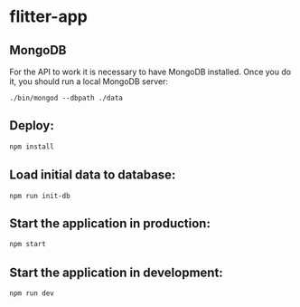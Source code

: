 # flitter-app

## MongoDB
For the API to work it is necessary to have MongoDB installed. Once you do it, you should run a local MongoDB server:

```
./bin/mongod --dbpath ./data
```

## Deploy:

```sh
npm install
```

## Load initial data to database:

```
npm run init-db
```

## Start the application in production:

```sh
npm start
```

## Start the application in development:

```sh
npm run dev
```